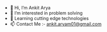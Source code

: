- 👋 Hi, I’m Ankit Arya
- 👀 I’m interested in problem solving
- 🌱 Learning cutting edge technologies 
- 📫 Contact Me :- ankit.aryam01@gmail.com

<!---
ankit-aryam/ankit-aryam is a ✨ special ✨ repository because its `README.md` (this file) appears on your GitHub profile.
You can click the Preview link to take a look at your changes.
--->
